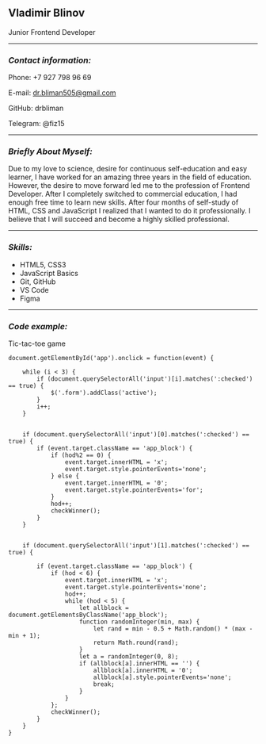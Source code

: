 ## **Vladimir Blinov**

Junior Frontend Developer

------

### _Contact information:_

Phone: +7 927 798 96 69

E-mail: dr.bliman505@gmail.com

GitHub: drbliman

Telegram: @fiz15

------

### _Briefly About Myself:_

Due to my love to science, desire for continuous self-education and easy learner, I have worked for an amazing three years in the field of education. However, the desire to move forward led me to the profession of Frontend Developer. After I completely switched to commercial education, I had enough free time to learn new skills. After four months of self-study of HTML, CSS and JavaScript I realized that I wanted to do it professionally. I believe that I will succeed and become a highly skilled professional.

------

### _Skills:_

* HTML5, CSS3
* JavaScript Basics
* Git, GitHub
* VS Code
* Figma

------

### _Code example:_

Tic-tac-toe game

```
document.getElementById('app').onclick = function(event) {

    while (i < 3) {
        if (document.querySelectorAll('input')[i].matches(':checked') == true) {
            $('.form').addClass('active');
        }
        i++;
    }
    

    if (document.querySelectorAll('input')[0].matches(':checked') == true) {
        if (event.target.className == 'app_block') {
            if (hod%2 == 0) {
                event.target.innerHTML = 'x';
                event.target.style.pointerEvents='none';
            } else {
                event.target.innerHTML = '0';
                event.target.style.pointerEvents='for';
            }
            hod++;
            checkWinner();
        }
    }

 
    if (document.querySelectorAll('input')[1].matches(':checked') == true) {
        
        if (event.target.className == 'app_block') {
            if (hod < 6) {
                event.target.innerHTML = 'x';
                event.target.style.pointerEvents='none';
                hod++;
                while (hod < 5) {
                    let allblock = document.getElementsByClassName('app_block');
                    function randomInteger(min, max) {
                        let rand = min - 0.5 + Math.random() * (max - min + 1);
                        return Math.round(rand);
                    }
                    let a = randomInteger(0, 8);
                    if (allblock[a].innerHTML == '') {
                        allblock[a].innerHTML = '0';
                        allblock[a].style.pointerEvents='none';
                        break;
                    }
                }
            };
            checkWinner();
        }
    }
}
```